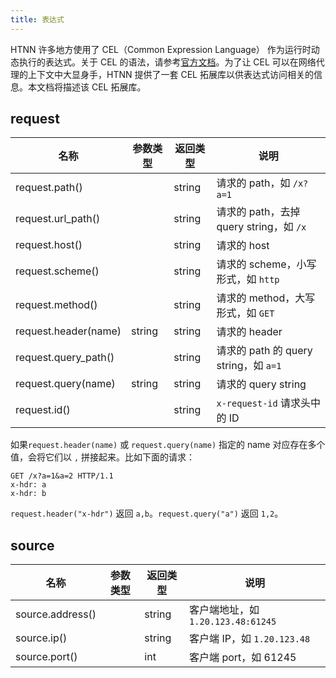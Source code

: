 ```yaml
---
title: 表达式
---
```


HTNN 许多地方使用了 CEL（Common Expression Language） 作为运行时动态执行的表达式。关于 CEL 的语法，请参考[官方文档](https://github.com/google/cel-spec)。为了让 CEL 可以在网络代理的上下文中大显身手，HTNN 提供了一套 CEL 拓展库以供表达式访问相关的信息。本文档将描述该 CEL 拓展库。

## request

| 名称                 | 参数类型 | 返回类型 | 说明                                    |
|----------------------|----------|----------|-----------------------------------------|
| request.path()       |          | string   | 请求的 path，如 `/x?a=1`                |
| request.url_path()   |          | string   | 请求的 path，去掉 query string，如 `/x` |
| request.host()       |          | string   | 请求的 host                             |
| request.scheme()     |          | string   | 请求的 scheme，小写形式，如 `http`      |
| request.method()     |          | string   | 请求的 method，大写形式，如 `GET`       |
| request.header(name) | string   | string   | 请求的 header                           |
| request.query_path() |          | string   | 请求的 path 的 query string，如 `a=1`   |
| request.query(name)  | string   | string   | 请求的 query string                     |
| request.id()         |          | string   | `x-request-id` 请求头中的 ID            |

如果`request.header(name)` 或 `request.query(name)` 指定的 name 对应存在多个值，会将它们以 `,` 拼接起来。比如下面的请求：

```
GET /x?a=1&a=2 HTTP/1.1
x-hdr: a
x-hdr: b
```

`request.header("x-hdr")` 返回 `a,b`。`request.query("a")` 返回 `1,2`。

## source

| 名称             | 参数类型 | 返回类型 | 说明                               |
|------------------|----------|----------|------------------------------------|
| source.address() |          | string   | 客户端地址，如 `1.20.123.48:61245` |
| source.ip()      |          | string   | 客户端 IP，如 `1.20.123.48`        |
| source.port()    |          | int      | 客户端 port，如 61245              |
